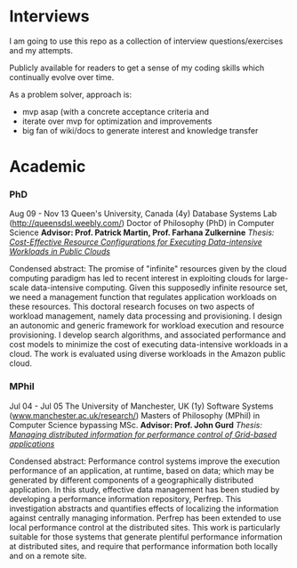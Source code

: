 # Interviews

I am going to use this repo as a collection of interview questions/exercises and my attempts.

Publicly available for readers to get a sense of my coding skills which continually evolve over time.

As a problem solver, approach is:
- mvp asap (with a concrete acceptance criteria and 
- iterate over mvp for optimization and improvements
- big fan of wiki/docs to generate interest and knowledge transfer

# Academic
### PhD
Aug 09 - Nov 13	Queen's University, Canada
(4y)	Database Systems Lab	(http://queensdsl.weebly.com/) 
	Doctor of Philosophy (PhD) in Computer Science
**Advisor: Prof. Patrick Martin, Prof. Farhana Zulkernine**
*Thesis: [Cost-Effective Resource Configurations for Executing Data-intensive Workloads in Public Clouds](https://qspace.library.queensu.ca/handle/1974/8497?show=full)*

Condensed abstract:
The promise of "infinite" resources given by the cloud computing paradigm has led to recent interest in exploiting clouds for large-scale data-intensive computing. Given this supposedly infinite resource set, we need a management function that regulates application workloads on these resources. This doctoral research focuses on two aspects of workload management, namely data processing and provisioning. I design an autonomic and generic framework for workload execution and resource provisioning. I develop search algorithms, and associated performance and cost models to minimize the cost of executing data-intensive workloads in a cloud. The work is evaluated using diverse workloads in the Amazon public cloud.

### MPhil
Jul 04 - Jul 05	The University of Manchester, UK
(1y)	Software Systems	(www.manchester.ac.uk/research/) 
	Masters of Philosophy (MPhil) in Computer Science bypassing MSc.
**Advisor: Prof. John Gurd**
*Thesis: [Managing distributed information for performance control of Grid-based applications](mian_05_grid-based_applications_mphil_thesis.pdf)* 

Condensed abstract:
Performance control systems improve the execution performance of an application, at runtime, based on data; which may be generated by different components of a geographically distributed application. In this study, effective data management has been studied by developing a performance information repository, Perfrep. This investigation abstracts and quantifies effects of localizing the information against centrally managing information. Perfrep has been extended to use local performance control at the distributed sites. This work is particularly suitable for those systems that generate plentiful performance information at distributed sites, and require that performance information both locally and on a remote site.
